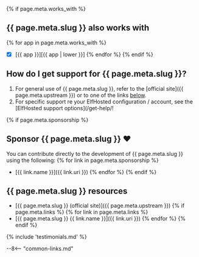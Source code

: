 
{% if page.meta.works_with %}
## {{ page.meta.slug }} also works with
{% for app in page.meta.works_with %}
* [x] [{{ app }}][{{ app | lower }}]
{% endfor %}
{% endif %}

## How do I get support for {{ page.meta.slug }}?

1. For general use of {{ page.meta.slug }}, refer to the [official site]({{ page.meta.upstream }}) or to one of the links [below](#useful-links).
2. For specific support re your ElfHosted configuration / account, see the [ElfHosted support options](/get-help/!

{% if page.meta.sponsorship %}
## Sponsor {{ page.meta.slug }} ❤️

You can contribute directly to the development of {{ page.meta.slug }} using the following:
{% for link in page.meta.sponsorship %}
* [{{ link.name }}]({{ link.uri }})
{% endfor %}
{% endif %}

## {{ page.meta.slug }} resources

* [{{ page.meta.slug }} (official site)]({{ page.meta.upstream }})
{% if page.meta.links %}
{% for link in page.meta.links %}
* [{{ page.meta.slug }} {{ link.name }}]({{ link.uri }})
{% endfor %}
{% endif %}

{% include 'testimonials.md' %}

--8<-- "common-links.md"